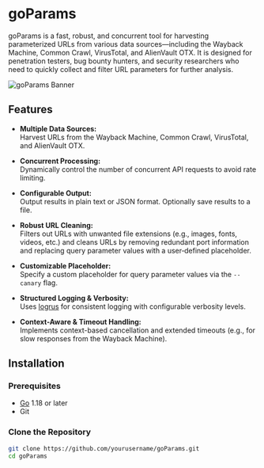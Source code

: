 # goParams

goParams is a fast, robust, and concurrent tool for harvesting parameterized URLs from various data sources—including the Wayback Machine, Common Crawl, VirusTotal, and AlienVault OTX. It is designed for penetration testers, bug bounty hunters, and security researchers who need to quickly collect and filter URL parameters for further analysis.

![goParams Banner](./assets/banner.png)

## Features

- **Multiple Data Sources:**  
  Harvest URLs from the Wayback Machine, Common Crawl, VirusTotal, and AlienVault OTX.
  
- **Concurrent Processing:**  
  Dynamically control the number of concurrent API requests to avoid rate limiting.
  
- **Configurable Output:**  
  Output results in plain text or JSON format. Optionally save results to a file.
  
- **Robust URL Cleaning:**  
  Filters out URLs with unwanted file extensions (e.g., images, fonts, videos, etc.) and cleans URLs by removing redundant port information and replacing query parameter values with a user‑defined placeholder.
  
- **Customizable Placeholder:**  
  Specify a custom placeholder for query parameter values via the `--canary` flag.
  
- **Structured Logging & Verbosity:**  
  Uses [logrus](https://github.com/sirupsen/logrus) for consistent logging with configurable verbosity levels.
  
- **Context-Aware & Timeout Handling:**  
  Implements context-based cancellation and extended timeouts (e.g., for slow responses from the Wayback Machine).

## Installation

### Prerequisites

- [Go](https://golang.org/) 1.18 or later
- Git

### Clone the Repository

```bash
git clone https://github.com/yourusername/goParams.git
cd goParams
```